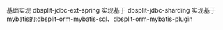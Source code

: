 基础实现 dbsplit-jdbc-ext-spring
实现基于 dbsplit-jdbc-sharding
实现基于mybatis的:dbsplit-orm-mybatis-sql、dbsplit-orm-mybatis-plugin